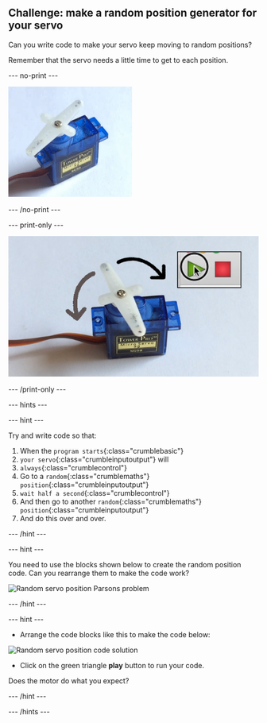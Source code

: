 ## Challenge: make a random position generator for your servo

Can you write code to make your servo keep moving to random positions?

Remember that the servo needs a little time to get to each position.

--- no-print ---

![Animation showing random movement on a Tower Pro Micro servo](images/random_servo_movement.gif)

--- /no-print ---

--- print-only ---

![Play and stop buttons for running the script to control the servo superimposed over a Tower Pro Micro servo](images/random_servo_movement.png)

--- /print-only ---

--- hints ---

--- hint ---

Try and write code so that:
1. When the `program starts`{:class="crumblebasic"}
1. `your servo`{:class="crumbleinputoutput"} will
1. `always`{:class="crumblecontrol"}
1. Go to a `random`{:class="crumblemaths"} `position`{:class="crumbleinputoutput"}
1.  `wait half a second`{:class="crumblecontrol"}
1. And then go to another `random`{:class="crumblemaths"} `position`{:class="crumbleinputoutput"}
1. And do this over and over.

--- /hint ---

--- hint ---

You need to use the blocks shown below to create the random position code. Can you rearrange them to make the code work?

![Random servo position Parsons problem](images/step8challengeSequence_parsons.png)

--- /hint ---

--- hint ---

* Arrange the code blocks like this to make the code below:

![Random servo position code solution](images/step8challengeSequence_solution.png)

* Click on the green triangle **play** button to run your code.

Does the motor do what you expect?

--- /hint ---

--- /hints ---
